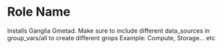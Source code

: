 Role Name
=========
Installs Ganglia Gmetad. Make sure to include different data_sources in group_vars/all to create different grops 
Example: Compute, Storage... etc
